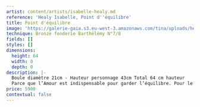 ```yaml
---
artist: content/artists/isabelle-healy.md
reference: 'Healy Isabelle, Point d''équilibre'
title: Point d'équilibre
image: 'https://galerie-gaia.s3.eu-west-3.amazonaws.com/tina/uploads/healy-isabelle/WEB_1_point-dequilibre-©isabellehealy.jpg'
technique: Bronze fonderie Barthélémy N°7/8
fields: []
styles: []
dimensions:
  height: 64
  width: 0
  depth: 0
description: |-
  Boule diamètre 21cm - Hauteur personnage 43cm Total 64 cm hauteur  
  Parce que l’Amour est indispensable pour garder l’équilibre. Pour le point du « i » du verbe Aimer. Pour la fragilité de la Vie à deux. Sceller un baiser pour l’éternité. Pour tenir debout malgré tout. Pour la beauté d’un geste. Pour la grâce d’un couple. Pour montrer que s’abandonner et lâcher prise peut être salvateur. Pour le déséquilibre que nous subissons parfois...
price: 5900
contextual: false
---
```


